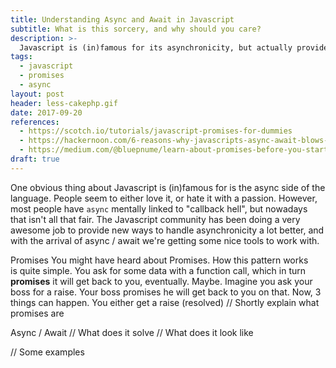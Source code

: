 ```yaml
---
title: Understanding Async and Await in Javascript
subtitle: What is this sorcery, and why should you care?
description: >-
  Javascript is (in)famous for its asynchronicity, but actually provides some cool things to handle just that.
tags:
  - javascript
  - promises
  - async
layout: post
header: less-cakephp.gif
date: 2017-09-20
references:
  - https://scotch.io/tutorials/javascript-promises-for-dummies
  - https://hackernoon.com/6-reasons-why-javascripts-async-await-blows-promises-away-tutorial-c7ec10518dd9
  - https://medium.com/@bluepnume/learn-about-promises-before-you-start-using-async-await-eb148164a9c8
draft: true
---
```


One obvious thing about Javascript is (in)famous for is the async side of the language. People seem to either love it, or hate it with a passion. However, most people have `async` mentally linked to "callback hell", but nowadays that isn't all that fair. The Javascript community has been doing a very awesome job to provide new ways to handle asynchronicity a lot better, and with the arrival of async / await we're getting some nice tools to work with.

Promises
You might have heard about Promises. How this pattern works is quite simple. You ask for some data with a function call, which in turn **promises** it will get back to you, eventually. Maybe. Imagine you ask your boss for a raise. Your boss promises he will get back to you on that. Now, 3 things can happen. You either get a raise (resolved) // Shortly explain what promises are

Async / Await
// What does it solve
// What does it look like

// Some examples
